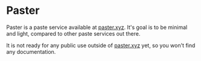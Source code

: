 # Paster

Paster is a paste service available at [paster.xyz](https://paster.xyz). It's goal is to be minimal and light, compared to other paste services out there.

It is not ready for any public use outside of [paster.xyz](https://paster.xyz) yet, so you won't find any documentation.
